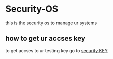 # Security-OS
this is the security os to manage ur systems
## how to get ur accses key
to get accses to ur testing key go to [security KEY]([https://github.com/Madmaxvoltron/SecurityKEY])

